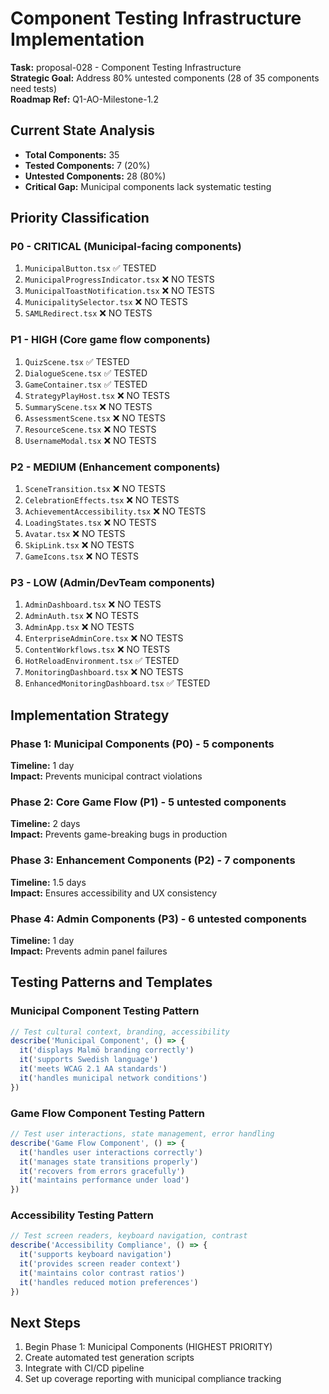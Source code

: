 # Component Testing Infrastructure Implementation
**Task:** proposal-028 - Component Testing Infrastructure  
**Strategic Goal:** Address 80% untested components (28 of 35 components need tests)  
**Roadmap Ref:** Q1-AO-Milestone-1.2

## Current State Analysis
- **Total Components:** 35
- **Tested Components:** 7 (20%)
- **Untested Components:** 28 (80%)
- **Critical Gap:** Municipal components lack systematic testing

## Priority Classification

### P0 - CRITICAL (Municipal-facing components)
1. `MunicipalButton.tsx` ✅ TESTED
2. `MunicipalProgressIndicator.tsx` ❌ NO TESTS
3. `MunicipalToastNotification.tsx` ❌ NO TESTS
4. `MunicipalitySelector.tsx` ❌ NO TESTS
5. `SAMLRedirect.tsx` ❌ NO TESTS

### P1 - HIGH (Core game flow components)
1. `QuizScene.tsx` ✅ TESTED  
2. `DialogueScene.tsx` ✅ TESTED
3. `GameContainer.tsx` ✅ TESTED
4. `StrategyPlayHost.tsx` ❌ NO TESTS
5. `SummaryScene.tsx` ❌ NO TESTS
6. `AssessmentScene.tsx` ❌ NO TESTS
7. `ResourceScene.tsx` ❌ NO TESTS
8. `UsernameModal.tsx` ❌ NO TESTS

### P2 - MEDIUM (Enhancement components)
1. `SceneTransition.tsx` ❌ NO TESTS
2. `CelebrationEffects.tsx` ❌ NO TESTS
3. `AchievementAccessibility.tsx` ❌ NO TESTS
4. `LoadingStates.tsx` ❌ NO TESTS
5. `Avatar.tsx` ❌ NO TESTS
6. `SkipLink.tsx` ❌ NO TESTS
7. `GameIcons.tsx` ❌ NO TESTS

### P3 - LOW (Admin/DevTeam components)
1. `AdminDashboard.tsx` ❌ NO TESTS
2. `AdminAuth.tsx` ❌ NO TESTS
3. `AdminApp.tsx` ❌ NO TESTS
4. `EnterpriseAdminCore.tsx` ❌ NO TESTS
5. `ContentWorkflows.tsx` ❌ NO TESTS
6. `HotReloadEnvironment.tsx` ✅ TESTED
7. `MonitoringDashboard.tsx` ❌ NO TESTS
8. `EnhancedMonitoringDashboard.tsx` ✅ TESTED

## Implementation Strategy

### Phase 1: Municipal Components (P0) - 5 components
**Timeline:** 1 day  
**Impact:** Prevents municipal contract violations

### Phase 2: Core Game Flow (P1) - 5 untested components  
**Timeline:** 2 days  
**Impact:** Prevents game-breaking bugs in production

### Phase 3: Enhancement Components (P2) - 7 components
**Timeline:** 1.5 days  
**Impact:** Ensures accessibility and UX consistency  

### Phase 4: Admin Components (P3) - 6 untested components
**Timeline:** 1 day  
**Impact:** Prevents admin panel failures

## Testing Patterns and Templates

### Municipal Component Testing Pattern
```typescript
// Test cultural context, branding, accessibility
describe('Municipal Component', () => {
  it('displays Malmö branding correctly')
  it('supports Swedish language')
  it('meets WCAG 2.1 AA standards')
  it('handles municipal network conditions')
})
```

### Game Flow Component Testing Pattern  
```typescript
// Test user interactions, state management, error handling
describe('Game Flow Component', () => {
  it('handles user interactions correctly')
  it('manages state transitions properly')
  it('recovers from errors gracefully')
  it('maintains performance under load')
})
```

### Accessibility Testing Pattern
```typescript
// Test screen readers, keyboard navigation, contrast
describe('Accessibility Compliance', () => {
  it('supports keyboard navigation')
  it('provides screen reader context')
  it('maintains color contrast ratios')
  it('handles reduced motion preferences')
})
```

## Next Steps
1. Begin Phase 1: Municipal Components (HIGHEST PRIORITY)
2. Create automated test generation scripts
3. Integrate with CI/CD pipeline
4. Set up coverage reporting with municipal compliance tracking